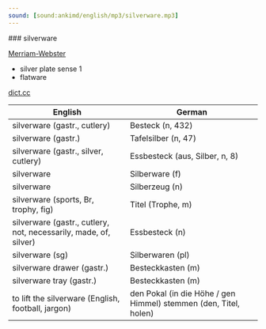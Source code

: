 ```yaml
---
sound: [sound:ankimd/english/mp3/silverware.mp3]
---
```


\### silverware

[Merriam-Webster](https://www.merriam-webster.com/dictionary/silverware)

- silver plate sense 1
- flatware

[dict.cc](https://www.dict.cc/silverware)

| English        | German       |
| -------------- | ------------ |
| silverware (gastr., cutlery) | Besteck (n, 432) |
| silverware (gastr.) | Tafelsilber (n, 47) |
| silverware (gastr., silver, cutlery) | Essbesteck (aus, Silber, n, 8) |
| silverware | Silberware (f) |
| silverware | Silberzeug (n) |
| silverware (sports, Br, trophy, fig) | Titel (Trophe, m) |
| silverware (gastr., cutlery, not, necessarily, made, of, silver) | Essbesteck (n) |
| silverware (sg) | Silberwaren (pl) |
| silverware drawer (gastr.) | Besteckkasten (m) |
| silverware tray (gastr.) | Besteckkasten (m) |
| to lift the silverware (English, football, jargon) | den Pokal (in die Höhe / gen Himmel) stemmen (den, Titel, holen) |

